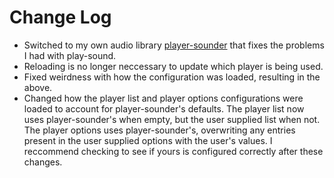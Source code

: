 # Change Log

- Switched to my own audio library [player-sounder](https://www.npmjs.com/package/player-sounder "player-sounder npm entry") that fixes the problems I had with play-sound.
- Reloading is no longer neccessary to update which player is being used.
- Fixed weirdness with how the configuration was loaded, resulting in the above.
- Changed how the player list and player options configurations were loaded to account for player-sounder's defaults. The player list now uses player-sounder's when empty, but the user supplied list when not. The player options uses player-sounder's, overwriting any entries present in the user supplied options with the user's values. I reccommend checking to see if yours is configured correctly after these changes.
